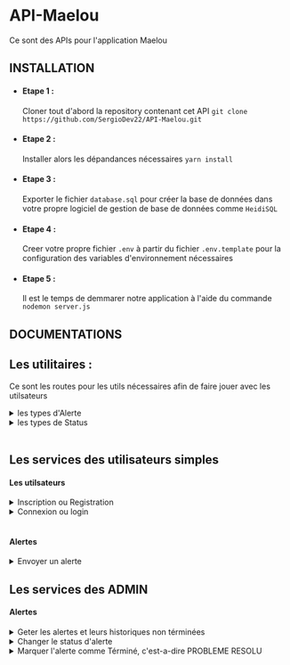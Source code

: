 # API-Maelou

Ce sont des APIs pour l'application Maelou

## INSTALLATION

- #### Etape 1 :

  Cloner tout d'abord la repository contenant cet API
  `git clone https://github.com/SergioDev22/API-Maelou.git`

- #### Etape 2 :

  Installer alors les dépandances nécessaires
  `yarn install`

- #### Etape 3 :

  Exporter le fichier `database.sql` pour créer la base de données dans votre propre logiciel de gestion de base de données comme `HeidiSQL`

- #### Etape 4 :

  Creer votre propre fichier `.env` à partir du fichier `.env.template` pour la configuration des variables d'environnement nécessaires

- #### Etape 5 :
  Il est le temps de demmarer notre application à l'aide du commande `nodemon server.js`

## DOCUMENTATIONS

## Les utilitaires :

Ce sont les routes pour les utils nécessaires afin de faire jouer avec les utilsateurs

<details>
<summary>les types d'Alerte</summary>

- <details>
  <summary>Request</summary>

  ```http
  GET <host>:<port>/api/v1/utils/alerte-type
  ```

  </details>

- <details>
    <summary>Response (200)</summary>

  ```json
    [
        {
          "id": <id>,
          "nom": <nom du type d'alerte>,
          "description": <description de ce type>
        },
        {
          "id": <id>,
          "nom": <nom du type d'alerte>,
          "description": <description de ce type>
        },
        {
          "id": <id>,
          "nom": <nom du type d'alerte>,
          "description": <description de ce type>
        }
    ]
  ```

    </details>

  </details>

<details>
<summary>les types de Status</summary>

- <details>
  <summary>Request</summary>

  ```http
  GET <host>:<port>/api/v1/utils/status-type
  ```

  </details>

- <details>
    <summary>Response (200)</summary>

  ```json
  [
    {
      "id": 1,
      "nom": "NOUVEAU"
    },
    {
      "id": 2,
      "nom": "PRISE"
    },
    {
      "id": 3,
      "nom": "EN PROGRES"
    },
    {
      "id": 4,
      "nom": "EN ATTENTE"
    }
  ]
  ```

    </details>

  </details>

<br >

## Les services des utilisateurs simples

#### Les utilsateurs

<details>
<summary>Inscription ou Registration</summary>

- <details>
  <summary>Request</summary>

  ```http
  POST <host>:<port>/api/v1/user/register
  {
    "nom": string | required,
    "prenom": string | required,
    "facebook": string | required,
    "cin": string | NOT required,
    "adresse": string | required,
    "nom_utilisateur": string | required,
    "mot_de_passe": string | required,
  }
  ```

  </details>

- <details>
    <summary>Response (200)</summary>

  ```json
    {
        "message": "User registered successfully!",
        "data": {
            "id": <id>,
            "nom": <nom de l'utilisateur> ,
            "prenom": <prénom de l'utilisateur>,
            "adresse": <adresse de l'utilisateur>,
            "token": <token>
        }
    }
  ```

    </details>

  </details>

<details>
<summary>Connexion ou login </summary>

- <details>
  <summary>Request</summary>

  ```http
  POST <host>:<port>/api/v1/user/login
  {
    "nom_utilisateur": string | required,
    "mot_de_passe": string | required,
  }
  ```

  </details>

- <details>
    <summary>Response (200)</summary>

  ```json
    {

        "message": "User logged in successfully!",
        "data": {
            "id": <id>,
            "nom": <nom de l'utilisateur> ,
            "prenom": <prénom de l'utilisateur>,
            "adresse": <adresse de l'utilisateur>,
            "token": <token>
        }
    }
  ```

    </details>

  </details>

<br >

#### Alertes

<details>
<summary> Envoyer un alerte </summary>

- <details>
  <summary>Request</summary>
  id_Type : Type d'alerte dans utilitaire

  ```http
  POST <host>:<port>/api/v1/alert
  Authorization: Bearer <token>

  {
    "longitude": string | required,
    "latitude": string | required,
    "id_Utilisateur": number | required
  }

  ```

  </details>

- <details>
    <summary>Response (200)</summary>

  ```json
    {
      "id": <id de l'alerte dans bdd>,
      "message": "Alert sended succesfuly!"
    }
  ```

    </details>

  </details>

## Les services des ADMIN

#### Alertes

<details>
<summary> Geter les alertes et leurs historiques  non términées </summary>

- <details>
  <summary>Request</summary>

  ```http
  GET <host>:<port>/api/v1/alert
  Authorization: Bearer <token_admin>
  ```

  </details>

- <details>
    <summary>Response (200)</summary>

  ```json
    [
      {
        "id":<id_Alert> ,
        "people": {
          "id": <id_de_la_personne_sender>,
          "nom": <son_nom>,
          "prenom": <son_prenom>,
          "cin": <son_cin>,
          "facebook": <son_pseudo_fb>,
          "adresse": <son_adresse>
        },
        "content": {
          "date_post": <date_post_d_alerte>,
          "longitude": <son_longitude>,
          "latitude": <son_latitude>
        },
        "type_Alert": {
          "id": <id_type_alerte>,
          "nom": <son_nom>
        },
        "status_Alert": {
          "id": <id_status_alerte>,
           "nom": <son_nom>
        }
      },
      {
        "id":<id_Alert> ,
        "people": {
          "id": <id_de_la_personne_sender>,
          "nom": <son_nom>,
          "prenom": <son_prenom>,
          "cin": <son_cin>,
          "facebook": <son_pseudo_fb>,
          "adresse": <son_adresse>
        },
        "content": {
          "date_post": <date_post_d_alerte>,
          "longitude": <son_longitude>,
          "latitude": <son_latitude>
        },
        "type_Alert": {
          "id": <id_type_alerte>,
          "nom": <son_nom>
        },
        "status_Alert": {
          "id": <id_status_alerte>,
           "nom": <son_nom>
        }
      }
    ]
  ```

    </details>

  </details>

<details>
<summary> Changer le status d'alerte </summary>

- <details>
  Cet API permet de changer le status d'Alerte
  NB : les types de status sont vu aux utilitaires
  <summary>Request</summary>

  ```http
  PATCH <host>:<port>/api/v1/alert/<id_Alerte>
  Authorization: Bearer <token_admin>

  {
    "id_Admin" : <id_Admin>,
    "id_Status": <id_Status_pour_le_changement>
  }
  ```

  </details>

- <details>
    <summary>Response (200)</summary>

  ```json
  {
    "message": "Alert status changed succesfuly for   Alert <id_Alerte>"
  }
  ```

    </details>

  </details>

<details>
<summary> Marquer l'alerte comme Términé, c'est-a-dire PROBLEME RESOLU </summary>

- <details>
  <summary>Request</summary>

  ```http
  PATCH <host>:<port>/api/v1/alert/close/<id_Alerte>
  Authorization: Bearer <token_admin>

  {
    "id_Admin" : <id_Admin>
  }
  ```

  </details>

- <details>
    <summary>Response (200)</summary>

  ```json
  {
    "message": "Alert status changed \"TERMINE\" succesfuly for Alert <id_Alerte>"
  }
  ```

    </details>

  </details>
